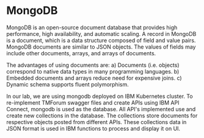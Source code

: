# MongoDB
MongoDB is an open-source document database that provides high performance, high availability, and automatic scaling.
A record in MongoDB is a document, which is a data structure composed of field and value pairs. MongoDB documents are similar to JSON objects. The values of fields may include other documents, arrays, and arrays of documents.

The advantages of using documents are:
a) Documents (i.e. objects) correspond to native data types in many programming languages.
b) Embedded documents and arrays reduce need for expensive joins.
c) Dynamic schema supports fluent polymorphism.

In our lab, we are using mongodb deployed on IBM Kubernetes cluster. To re-implement TMForum swagger files and create APIs using IBM API Connect, mongodb is used as the database. All API's implemented use and create new collections in the database. The collections store documents for respective objects posted from different APIs.
These collections data in JSON format is used in IBM functions to process and display it on UI.
